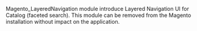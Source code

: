 Magento_LayeredNavigation module introduce Layered Navigation UI for Catalog (faceted search).
This module can be removed from the Magento installation without impact on the application.
